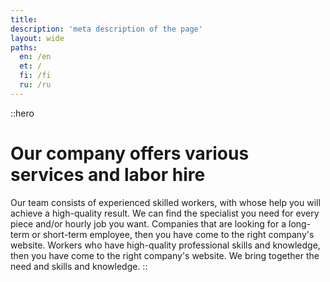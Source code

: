 ```yaml
---
title:
description: 'meta description of the page'
layout: wide
paths:
  en: /en
  et: /
  fi: /fi
  ru: /ru
---
```


::hero
# Our company offers various services and labor hire

Our team consists of experienced skilled workers, with whose help you will achieve a high-quality result. We can find the specialist you need for every piece and/or hourly job you want.
Companies that are looking for a long-term or short-term employee, then you have come to the right company's website.
Workers who have high-quality professional skills and knowledge, then you have come to the right company's website.
We bring together the need and skills and knowledge.
::
